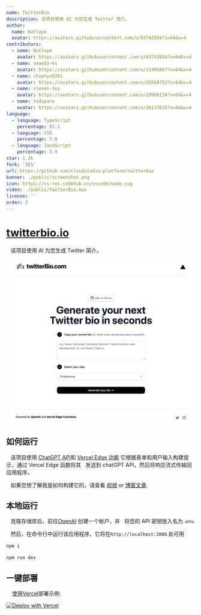 ```yaml
---
name: TwitterBio
description: 该项目使用 AI 为您生成 Twitter 简介。
author:
  name: Nutlope
  avatar: https://avatars.githubusercontent.com/u/63742054?s=64&v=4
contributors:
  - name: Nutlope
    avatar: https://avatars.githubusercontent.com/u/63742054?s=64&v=4
  - name: smaeda-ks
    avatar: https://avatars.githubusercontent.com/u/11495867?s=64&v=4
  - name: chuanyu0201
    avatar: https://avatars.githubusercontent.com/u/26568752?s=64&v=4
  - name: steven-tey
    avatar: https://avatars.githubusercontent.com/u/28986134?s=64&v=4
  - name: tedspare
    avatar: https://avatars.githubusercontent.com/u/36117635?s=64&v=4
language:
  - language: TypeScript
    percentage: 91.1
  - language: CSS
    percentage: 5.0
  - language: JavaScript
    percentage: 3.9
star: 1.2k
fork: '351'
url: https://github.com/cloudstudio-platform/twitterbio
banner: ./public/screenshot.png
icon: https://cs-res.codehub.cn/vscode/node.svg
video: ./public/TwitterBio.mov
license: ''
order: 2
---
```


# [twitterbio.io](https://www.twitterbio.io/)

&nbsp; &nbsp;该项目使用 AI 为您生成 Twitter 简介。

[![Twitter Bio Generator](./public/screenshot.png)](https://www.twitterbio.io)

## 如何运行

&nbsp; &nbsp;该项目使用 [ChatGPT API](https://openai.com/api/)和 [Vercel Edge 功能](https://vercel.com/features/edge-functions) 它根据表单和用户输入构建提示，通过 Vercel Edge 函数将其&nbsp; &nbsp;发送到 chatGPT API，然后将响应流式传输回应用程序。

&nbsp; &nbsp;如果您想了解我是如何构建它的，请查看 [视频](https://youtu.be/JcE-1xzQTE0) or [博客文章](https://vercel.com/blog/gpt-3-app-next-js-vercel-edge-functions).

## 本地运行

&nbsp; &nbsp;克隆存储库后，前往[OpenAI](https://beta.openai.com/account/api-keys) 创建一个帐户，并&nbsp; &nbsp;将您的 API 密钥放入名为`.env`.

&nbsp; &nbsp;然后，在命令行中运行该应用程序，它将在`http://localhost:3000`.处可用
```bash
npm i
```

```bash
npm run dev
```

## 一键部署

&nbsp; &nbsp; [使用Vercel](https://vercel.com?utm_source=github&utm_medium=readme&utm_campaign=vercel-examples)部署示例:

[![Deploy with Vercel](https://vercel.com/button)](https://vercel.com/new/clone?repository-url=https://github.com/Nutlope/twitterbio&env=OPENAI_API_KEY&project-name=twitter-bio-generator&repo-name=twitterbio)
